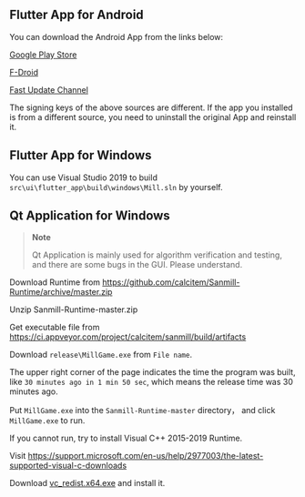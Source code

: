 ## Flutter App for Android

You can download the Android App from the links below:

[Google Play Store](https://play.google.com/apps/testing/com.calcitem.sanmill)

[F-Droid](https://f-droid.org/packages/com.calcitem.sanmill)

[Fast Update Channel](https://github.com/calcitem/Sanmill/actions/workflows/flutter.yml?query=is%3Asuccess+branch%3Amaster)

The signing keys of the above sources are different. If the app you installed is from a different source, you need to uninstall the original App and reinstall it.

## Flutter App for Windows

You can use Visual Studio 2019 to build `src\ui\flutter_app\build\windows\Mill.sln` by yourself.

## Qt Application for Windows

> **Note**
>
>Qt Application is mainly used for algorithm verification and testing, and there are some bugs in the GUI. Please understand.

Download Runtime from https://github.com/calcitem/Sanmill-Runtime/archive/master.zip

Unzip Sanmill-Runtime-master.zip

Get executable file from https://ci.appveyor.com/project/calcitem/sanmill/build/artifacts

Download `release\MillGame.exe` from `File name`.

The upper right corner of the page indicates the time the program was built, like `30 minutes ago in 1 min 50 sec`, which means the release time was 30 minutes ago.   

Put `MillGame.exe` into the `Sanmill-Runtime-master` directory， and click `MillGame.exe` to run.           

If you cannot run, try to install Visual C++ 2015-2019 Runtime.

Visit https://support.microsoft.com/en-us/help/2977003/the-latest-supported-visual-c-downloads

Download  [vc_redist.x64.exe](https://aka.ms/vs/16/release/vc_redist.x64.exe) and install it.
